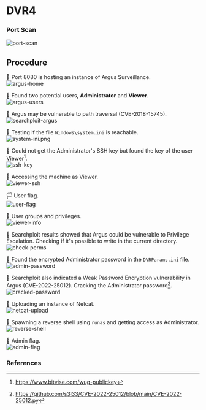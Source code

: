 # DVR4

### Port Scan
![port-scan](images/port-scan.png)

## Procedure
🔎 Port 8080 is hosting an instance of Argus
Surveillance.\
![argus-home](images/argus-home.png)

🔎 Found two potential users, **Administrator** and **Viewer**.\
![argus-users](images/argus-users.png)

🔎 Argus may be vulnerable to path traversal (CVE-2018-15745).\
![searchploit-argus](images/searchploit-argus.png)

🔎 Testing if the file `Windows\system.ini` is reachable.\
![system-ini.png](images/system-ini.png)

🔑 Could not get the Administrator's SSH key but found the key of the user
Viewer[^1].\
![ssh-key](images/ssh-key.png)

🔎 Accessing the machine as Viewer.\
![viewer-ssh](images/viewer-ssh.png)

🏳 User flag.\
![user-flag](images/user-flag.png)

🔎 User groups and privileges.\
![viewer-info](images/viewer-info.png)

🔎 Searchploit results showed that Argus could be vulnerable to Privilege
Escalation. Checking if it's possible to write in the current directory.\
![check-perms](images/check-perms.png)

🔎 Found the encrypted Administrator password in the `DVRParams.ini` file.\
![admin-password](images/admin-password.png)

🔑 Searchploit also indicated a Weak Password Encryption vulnerability in Argus
(CVE-2022-25012). Cracking the Administrator password[^2].\
![cracked-password](images/cracked-password.png)

🔎 Uploading an instance of Netcat.\
![netcat-upload](images/netcat-upload.png)

🔎 Spawning a reverse shell using `runas` and getting access as Administrator.\
![reverse-shell](images/reverse-shell.png)

🏴 Admin flag.\
![admin-flag](images/admin-flag.png)

### References
[^1]: https://www.bitvise.com/wug-publickey
[^2]: https://github.com/s3l33/CVE-2022-25012/blob/main/CVE-2022-25012.py